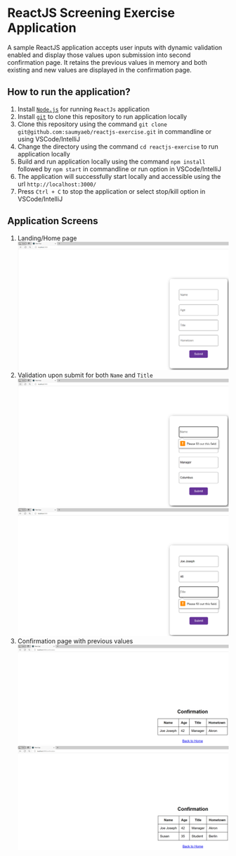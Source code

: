 # ReactJS Screening Exercise Application

A sample ReactJS application accepts user inputs with dynamic validation enabled and display those values upon submission into second confirmation page. It retains the previous values in memory and both existing and new values are displayed in the confirmation page.

## How to run the application?
1) Install [`Node.js`](https://nodejs.org/en/download) for running `ReactJs` application
2) Install [`git`](https://git-scm.com/download/win) to clone this repository to run application locally
3) Clone this repository using the command `git clone git@github.com:saumyaeb/reactjs-exercise.git` in commandline or using VSCode/IntelliJ
4) Change the directory using the command `cd reactjs-exercise` to run application locally
5) Build and run application locally using the command `npm install` followed by `npm start` in commandline or run option in VSCode/IntelliJ
6) The application will successfully start locally and accessible using the url `http://localhost:3000/`
7) Press `Ctrl + C` to stop the application or select stop/kill option in VSCode/IntelliJ

## Application Screens
1) Landing/Home page
![Landing Page](images/landing.png)
2) Validation upon submit for both `Name` and `Title`
![Name Validation](images/nameval.png)
![Title Validation](images/titleval.png)
3) Confirmation page with previous values
![Single Value](images/singleval.png)
![Multple Values](images/multival.png)
